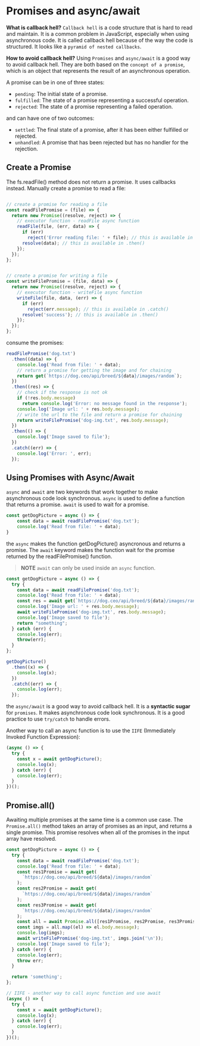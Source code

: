 # Promises and async/await

**What is callback hell?**
`Callback hell` is a code structure that is hard to read and maintain. It is a common problem in JavaScript, especially when using asynchronous code. It is called callback hell because of the way the code is structured. It looks like a `pyramid of nested callbacks`.

**How to avoid callback hell?**
Using `Promises` and `async/await` is a good way to avoid callback hell. They are both based on the `concept of a promise`, which is an object that represents the result of an asynchronous operation.

A promise can be in one of three states:

- `pending`: The initial state of a promise.
- `fulfilled`: The state of a promise representing a successful operation.
- `rejected`: The state of a promise representing a failed operation.
  
and can have one of two outcomes:

- `settled`: The final state of a promise, after it has been either fulfilled or rejected.
- `unhandled`: A promise that has been rejected but has no handler for the rejection.

## Create a Promise

The fs.readFile() method does not return a promise. It uses callbacks instead. Manually create a promise to read a file:

```js

// create a promise for reading a file
const readFilePromise = (file) => {
  return new Promise((resolve, reject) => {
    // executor function - readFile async function
    readFile(file, (err, data) => {
      if (err) 
        reject('Error reading file: ' + file); // this is available in .catch()
      resolve(data); // this is available in .then()
    });
  });
};


// create a promise for writing a file
const writeFilePromise = (file, data) => {
  return new Promise((resolve, reject) => {
    // executor function - writeFile async function
    writeFile(file, data, (err) => {
      if (err) 
        reject(err.message); // this is available in .catch()
      resolve('success'); // this is available in .then()
    });
  });
};

```

consume the promises:

```js
readFilePromise('dog.txt')
  .then((data) => {
    console.log('Read from file: ' + data);
    // return a promise for getting the image and for chaining
    return get(`https://dog.ceo/api/breed/${data}/images/random`);
  })
  .then((res) => {
    // check if the response is not ok
    if (!res.body.message)
      return console.log('Error: no message found in the response');
    console.log('Image url: ' + res.body.message);
    // write the url to the file and return a promise for chaining
    return writeFilePromise('dog-img.txt', res.body.message);
  })
  .then(() => {
    console.log('Image saved to file');
  })
  .catch((err) => {
    console.log('Error: ', err);
  });
```

## Using Promises with Async/Await

`async` and `await` are two keywords that work together to make asynchronous code look synchronous. `async` is used to define a function that returns a promise. `await` is used to wait for a promise.

```js
const getDogPicture = async () => {
    const data = await readFilePromise('dog.txt');
    console.log('Read from file: ' + data);
}
```

the `async` makes the function getDogPicture() asyncronous and returns a promise. The `await` keyword makes the function wait for the promise returned by the readFilePromise() function.

> **NOTE** `await` can only be used inside an `async` function.
>

```js
const getDogPicture = async () => {
  try {
    const data = await readFilePromise('dog.txt');
    console.log('Read from file: ' + data);
    const res = await get(`https://dog.ceo/api/breed/${data}/images/random`);
    console.log('Image url: ' + res.body.message);
    await writeFilePromise('dog-img.txt', res.body.message);
    console.log('Image saved to file');
    return "something";
  } catch (err) {
    console.log(err);
    throw(err);
  }
};

getDogPicture()
  .then((x) => {
    console.log(x);
  })
  .catch((err) => {
    console.log(err);
  });
```

the `async/await` is a good way to avoid callback hell. It is a **syntactic sugar** for `promises`. It makes asynchronous code look synchronous. It is a good practice to use `try/catch` to handle errors.

Another way to call an async function is to use the `IIFE` (Immediately Invoked Function Expression):

```js
(async () => {
  try {
    const x = await getDogPicture();
    console.log(x);
  } catch (err) {
    console.log(err);
  }
})();
```

## Promise.all()

Awaiting multiple promises at the same time is a common use case. The `Promise.all()` method takes an array of promises as an input, and returns a single promise. This promise resolves when all of the promises in the input array have resolved.

```js
const getDogPicture = async () => {
  try {
    const data = await readFilePromise('dog.txt');
    console.log('Read from file: ' + data);
    const res1Promise = await get(
      `https://dog.ceo/api/breed/${data}/images/random`
    );
    const res2Promise = await get(
      `https://dog.ceo/api/breed/${data}/images/random`
    );
    const res3Promise = await get(
      `https://dog.ceo/api/breed/${data}/images/random`
    );
    const all = await Promise.all([res1Promise, res2Promise, res3Promise]);
    const imgs = all.map((el) => el.body.message);
    console.log(imgs);
    await writeFilePromise('dog-img.txt', imgs.join('\n'));
    console.log('Image saved to file');
  } catch (err) {
    console.log(err);
    throw err;
  }

  return 'something';
};

// IIFE - another way to call async function and use await
(async () => {
  try {
    const x = await getDogPicture();
    console.log(x);
  } catch (err) {
    console.log(err);
  }
})();
```
